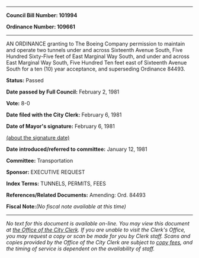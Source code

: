 

********

**Council Bill Number: 101994**
   
**Ordinance Number: 109661**
********

 AN ORDINANCE granting to The Boeing Company permission to maintain and operate two tunnels under and across Sixteenth Avenue South, Five Hundred Sixty-Five feet of East Marginal Way South, and under and across East Marginal Way South, Five Hundred Ten feet east of Sixteenth Avenue South for a ten (10) year acceptance, and superseding Ordinance 84493.

**Status:** Passed
   
**Date passed by Full Council:** February 2, 1981
   
**Vote:** 8-0
   
**Date filed with the City Clerk:** February 6, 1981
   
**Date of Mayor's signature:** February 6, 1981
   
[(about the signature date)](/~public/approvaldate.htm)
   
   
   
**Date introduced/referred to committee:** January 12, 1981
   
**Committee:** Transportation
   
**Sponsor:** EXECUTIVE REQUEST
   
   
**Index Terms:** TUNNELS, PERMITS, FEES

**References/Related Documents:** Amending: Ord. 84493

**Fiscal Note:**_(No fiscal note available at this time)_
********

_No text for this document is available on-line. You may view this document at [the Office of the City Clerk](http://www.seattle.gov/leg/clerk/contactUs.htm). If you are unable to visit the Clerk's Office, you may request a copy or scan be made for you by Clerk staff. Scans and copies provided by the Office of the City Clerk are subject to [copy fees](http://clerk.seattle.gov/~public/clerkfees.htm), and the timing of service is dependent on the availability of staff._

